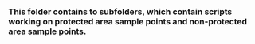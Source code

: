 
### This folder contains to subfolders, which contain scripts working on protected area sample points and non-protected area sample points.
